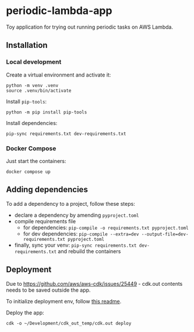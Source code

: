 # periodic-lambda-app
Toy application for trying out running periodic tasks on AWS Lambda.


## Installation

### Local development

Create a virtual environment and activate it:
```
python -m venv .venv
source .venv/bin/activate
```

Install `pip-tools`:
```
python -m pip install pip-tools
```

Install dependencies:
```
pip-sync requirements.txt dev-requirements.txt
```

### Docker Compose

Just start the containers:
```
docker compose up
```

## Adding dependencies

To add a dependency to a project, follow these steps:

- declare a dependency by amending `pyproject.toml`
- compile requirements file
  - for dependencies: `pip-compile -o requirements.txt pyproject.toml`
  - for dev dependencies: `pip-compile --extra=dev --output-file=dev-requirements.txt pyproject.toml`
- finally, sync your venv: `pip-sync requirements.txt dev-requirements.txt` and rebuild the containers


## Deployment

Due to https://github.com/aws/aws-cdk/issues/25449 - cdk.out contents needs to be saved outside the app.

To initialize deployment env, follow [this readme](cdk_infra/README.md).

Deploy the app:
```
cdk -o ~/Development/cdk_out_temp/cdk.out deploy
```
